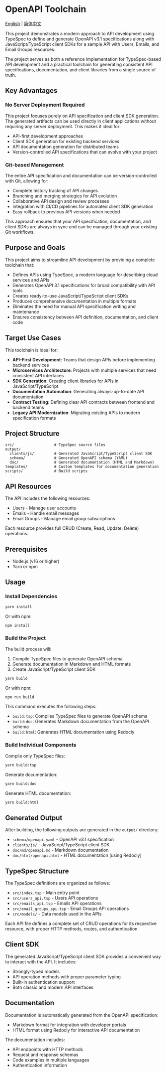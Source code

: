 # OpenAPI Toolchain

[English](README.md) | [简体中文](README_CN.md)

This project demonstrates a modern approach to API development using TypeSpec to define and generate OpenAPI v3.1 specifications along with JavaScript/TypeScript client SDKs for a sample API with Users, Emails, and Email Groups resources.

The project serves as both a reference implementation for TypeSpec-based API development and a practical toolchain for generating consistent API specifications, documentation, and client libraries from a single source of truth.

## Key Advantages

### No Server Deployment Required

This project focuses purely on API specification and client SDK generation. The generated artifacts can be used directly in client applications without requiring any server deployment. This makes it ideal for:

- API-first development approaches
- Client SDK generation for existing backend services
- API documentation generation for distributed teams
- Version-controlled API specifications that can evolve with your project

### Git-based Management

The entire API specification and documentation can be version-controlled with Git, allowing for:

- Complete history tracking of API changes
- Branching and merging strategies for API evolution
- Collaborative API design and review processes
- Integration with CI/CD pipelines for automated client SDK generation
- Easy rollback to previous API versions when needed

This approach ensures that your API specification, documentation, and client SDKs are always in sync and can be managed through your existing Git workflows.

## Purpose and Goals

This project aims to streamline API development by providing a complete toolchain that:

- Defines APIs using TypeSpec, a modern language for describing cloud services and APIs
- Generates OpenAPI 3.1 specifications for broad compatibility with API tools
- Creates ready-to-use JavaScript/TypeScript client SDKs
- Produces comprehensive documentation in multiple formats
- Eliminates the need for manual API specification writing and maintenance
- Ensures consistency between API definition, documentation, and client code

## Target Use Cases

This toolchain is ideal for:

- **API-First Development**: Teams that design APIs before implementing backend services
- **Microservices Architecture**: Projects with multiple services that need consistent API interfaces
- **SDK Generation**: Creating client libraries for APIs in JavaScript/TypeScript
- **Documentation Automation**: Generating always-up-to-date API documentation
- **Contract Testing**: Defining clear API contracts between frontend and backend teams
- **Legacy API Modernization**: Migrating existing APIs to modern specification formats

## Project Structure

```
src/                  # TypeSpec source files
output/
  clients/js/         # Generated JavaScript/TypeScript client SDK
  schema/             # Generated OpenAPI schema (YAML)
  doc/                # Generated documentation (HTML and Markdown)
templates/            # Custom templates for documentation generation
scripts/              # Build scripts
```

## API Resources

The API includes the following resources:
- Users - Manage user accounts
- Emails - Handle email messages
- Email Groups - Manage email group subscriptions

Each resource provides full CRUD (Create, Read, Update, Delete) operations.

## Prerequisites

- Node.js (v16 or higher)
- Yarn or npm

## Usage

### Install Dependencies

```bash
yarn install
```

Or with npm:

```bash
npm install
```

### Build the Project

The build process will:
1. Compile TypeSpec files to generate OpenAPI schema
2. Generate documentation in Markdown and HTML formats
3. Create JavaScript/TypeScript client SDK

```bash
yarn build
```

Or with npm:

```bash
npm run build
```

This command executes the following steps:
- `build:tsp`: Compiles TypeSpec files to generate OpenAPI schema
- `build:doc`: Generates Markdown documentation from the OpenAPI schema
- `build:html`: Generates HTML documentation using Redocly

### Build Individual Components

Compile only TypeSpec files:
```bash
yarn build:tsp
```

Generate documentation:
```bash
yarn build:doc
```

Generate HTML documentation:
```bash
yarn build:html
```

## Generated Output

After building, the following outputs are generated in the `output/` directory:

- `schema/openapi.yaml` - OpenAPI v3.1 specification
- `clients/js/` - JavaScript/TypeScript client SDK
- `doc/md/openapi.md` - Markdown documentation
- `doc/html/openapi.html` - HTML documentation (using Redocly)

## TypeSpec Structure

The TypeSpec definitions are organized as follows:

- `src/index.tsp` - Main entry point
- `src/users_api.tsp` - Users API operations
- `src/emails_api.tsp` - Emails API operations
- `src/email_groups_api.tsp` - Email Groups API operations
- `src/models/` - Data models used in the APIs

Each API file defines a complete set of CRUD operations for its respective resource, with proper HTTP methods, routes, and authentication.

## Client SDK

The generated JavaScript/TypeScript client SDK provides a convenient way to interact with the API. It includes:

- Strongly-typed models
- API operation methods with proper parameter typing
- Built-in authentication support
- Both classic and modern API interfaces

## Documentation

Documentation is automatically generated from the OpenAPI specification:
- Markdown format for integration with developer portals
- HTML format using Redocly for interactive API documentation

The documentation includes:
- API endpoints with HTTP methods
- Request and response schemas
- Code examples in multiple languages
- Authentication information